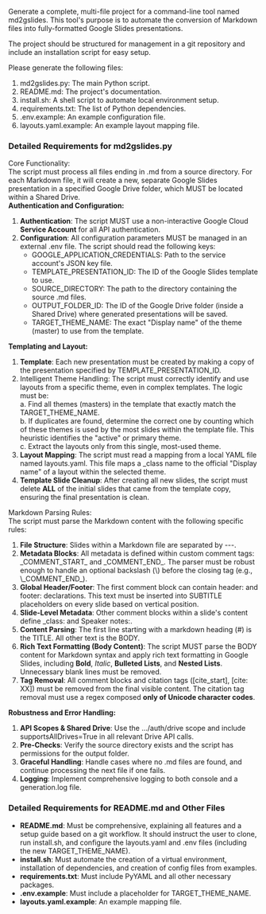 Generate a complete, multi-file project for a command-line tool named md2gslides. This tool's purpose is to automate the conversion of Markdown files into fully-formatted Google Slides presentations.

The project should be structured for management in a git repository and include an installation script for easy setup.

Please generate the following files:

1. md2gslides.py: The main Python script.  
2. README.md: The project's documentation.  
3. install.sh: A shell script to automate local environment setup.  
4. requirements.txt: The list of Python dependencies.  
5. .env.example: An example configuration file.  
6. layouts.yaml.example: An example layout mapping file.

### **Detailed Requirements for md2gslides.py**

Core Functionality:  
The script must process all files ending in .md from a source directory. For each Markdown file, it will create a new, separate Google Slides presentation in a specified Google Drive folder, which MUST be located within a Shared Drive.  
**Authentication and Configuration:**

1. **Authentication**: The script MUST use a non-interactive Google Cloud **Service Account** for all API authentication.  
2. **Configuration**: All configuration parameters MUST be managed in an external .env file. The script should read the following keys:  
   * GOOGLE\_APPLICATION\_CREDENTIALS: Path to the service account's JSON key file.  
   * TEMPLATE\_PRESENTATION\_ID: The ID of the Google Slides template to use.  
   * SOURCE\_DIRECTORY: The path to the directory containing the source .md files.  
   * OUTPUT\_FOLDER\_ID: The ID of the Google Drive folder (inside a Shared Drive) where generated presentations will be saved.  
   * TARGET\_THEME\_NAME: The exact "Display name" of the theme (master) to use from the template.

**Templating and Layout:**

1. **Template**: Each new presentation must be created by making a copy of the presentation specified by TEMPLATE\_PRESENTATION\_ID.  
2. Intelligent Theme Handling: The script must correctly identify and use layouts from a specific theme, even in complex templates. The logic must be:  
   a. Find all themes (masters) in the template that exactly match the TARGET\_THEME\_NAME.  
   b. If duplicates are found, determine the correct one by counting which of these themes is used by the most slides within the template file. This heuristic identifies the "active" or primary theme.  
   c. Extract the layouts only from this single, most-used theme.  
3. **Layout Mapping**: The script must read a mapping from a local YAML file named layouts.yaml. This file maps a \_class name to the official "Display name" of a layout within the selected theme.  
4. **Template Slide Cleanup**: After creating all new slides, the script must delete **ALL** of the initial slides that came from the template copy, ensuring the final presentation is clean.

Markdown Parsing Rules:  
The script must parse the Markdown content with the following specific rules:

1. **File Structure**: Slides within a Markdown file are separated by \---.  
2. **Metadata Blocks**: All metadata is defined within custom comment tags: \_COMMENT\_START\_ and \_COMMENT\_END\_. The parser must be robust enough to handle an optional backslash (\\) before the closing tag (e.g., \\\_COMMENT\_END\_).  
3. **Global Header/Footer**: The first comment block can contain header: and footer: declarations. This text must be inserted into SUBTITLE placeholders on every slide based on vertical position.  
4. **Slide-Level Metadata**: Other comment blocks within a slide's content define \_class: and Speaker notes:.  
5. **Content Parsing**: The first line starting with a markdown heading (\#) is the TITLE. All other text is the BODY.  
6. **Rich Text Formatting (Body Content)**: The script MUST parse the BODY content for Markdown syntax and apply rich text formatting in Google Slides, including **Bold**, *Italic*, **Bulleted Lists**, and **Nested Lists**. Unnecessary blank lines must be removed.  
7. **Tag Removal**: All comment blocks and citation tags (\[cite\_start\], \[cite: XX\]) must be removed from the final visible content. The citation tag removal must use a regex composed **only of Unicode character codes**.

**Robustness and Error Handling:**

1. **API Scopes & Shared Drive**: Use the .../auth/drive scope and include supportsAllDrives=True in all relevant Drive API calls.  
2. **Pre-Checks**: Verify the source directory exists and the script has permissions for the output folder.  
3. **Graceful Handling**: Handle cases where no .md files are found, and continue processing the next file if one fails.  
4. **Logging**: Implement comprehensive logging to both console and a generation.log file.

### **Detailed Requirements for README.md and Other Files**

* **README.md**: Must be comprehensive, explaining all features and a setup guide based on a git workflow. It should instruct the user to clone, run install.sh, and configure the layouts.yaml and .env files (including the new TARGET\_THEME\_NAME).  
* **install.sh**: Must automate the creation of a virtual environment, installation of dependencies, and creation of config files from examples.  
* **requirements.txt**: Must include PyYAML and all other necessary packages.  
* **.env.example**: Must include a placeholder for TARGET\_THEME\_NAME.  
* **layouts.yaml.example**: An example mapping file.